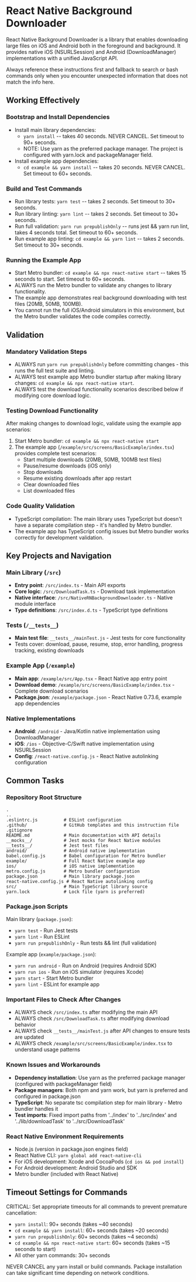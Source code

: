 # React Native Background Downloader

React Native Background Downloader is a library that enables downloading large files on iOS and Android both in the foreground and background. It provides native iOS (NSURLSession) and Android (DownloadManager) implementations with a unified JavaScript API.

Always reference these instructions first and fallback to search or bash commands only when you encounter unexpected information that does not match the info here.

## Working Effectively

### Bootstrap and Install Dependencies
- Install main library dependencies:
  - `yarn install` -- takes 40 seconds. NEVER CANCEL. Set timeout to 90+ seconds.
  - NOTE: Use yarn as the preferred package manager. The project is configured with yarn.lock and packageManager field.
- Install example app dependencies:
  - `cd example && yarn install` -- takes 20 seconds. NEVER CANCEL. Set timeout to 60+ seconds.

### Build and Test Commands
- Run library tests: `yarn test` -- takes 2 seconds. Set timeout to 30+ seconds.
- Run library linting: `yarn lint` -- takes 2 seconds. Set timeout to 30+ seconds. 
- Run full validation: `yarn run prepublishOnly` -- runs jest && yarn run lint, takes 4 seconds total. Set timeout to 60+ seconds.
- Run example app linting: `cd example && yarn lint` -- takes 2 seconds. Set timeout to 30+ seconds.

### Running the Example App
- Start Metro bundler: `cd example && npx react-native start` -- takes 15 seconds to start. Set timeout to 60+ seconds.
- ALWAYS run the Metro bundler to validate any changes to library functionality.
- The example app demonstrates real background downloading with test files (20MB, 50MB, 100MB).
- You cannot run the full iOS/Android simulators in this environment, but the Metro bundler validates the code compiles correctly.

## Validation

### Mandatory Validation Steps
- ALWAYS run `yarn run prepublishOnly` before committing changes - this runs the full test suite and linting.
- ALWAYS test example app Metro bundler startup after making library changes: `cd example && npx react-native start`.
- ALWAYS test the download functionality scenarios described below if modifying core download logic.

### Testing Download Functionality
After making changes to download logic, validate using the example app scenarios:
1. Start Metro bundler: `cd example && npx react-native start`
2. The example app (`/example/src/screens/BasicExample/index.tsx`) provides complete test scenarios:
   - Start multiple downloads (20MB, 50MB, 100MB test files)
   - Pause/resume downloads (iOS only)
   - Stop downloads
   - Resume existing downloads after app restart
   - Clear downloaded files
   - List downloaded files

### Code Quality Validation
- TypeScript compilation: The main library uses TypeScript but doesn't have a separate compilation step - it's handled by Metro bundler.
- The example app has TypeScript config issues but Metro bundler works correctly for development validation.

## Key Projects and Navigation

### Main Library (`/src`)
- **Entry point**: `/src/index.ts` - Main API exports
- **Core logic**: `/src/DownloadTask.ts` - Download task implementation
- **Native interface**: `/src/NativeRNBackgroundDownloader.ts` - Native module interface
- **Type definitions**: `/src/index.d.ts` - TypeScript type definitions

### Tests (`/__tests__`)
- **Main test file**: `__tests__/mainTest.js` - Jest tests for core functionality
- Tests cover: download, pause, resume, stop, error handling, progress tracking, existing downloads

### Example App (`/example`)
- **Main app**: `/example/src/App.tsx` - React Native app entry point
- **Download demo**: `/example/src/screens/BasicExample/index.tsx` - Complete download scenarios
- **Package.json**: `/example/package.json` - React Native 0.73.6, example app dependencies

### Native Implementations
- **Android**: `/android` - Java/Kotlin native implementation using DownloadManager
- **iOS**: `/ios` - Objective-C/Swift native implementation using NSURLSession
- **Config**: `/react-native.config.js` - React Native autolinking configuration

## Common Tasks

### Repository Root Structure
```
.
..
.eslintrc.js          # ESLint configuration
.github/              # GitHub templates and this instruction file
.gitignore
README.md             # Main documentation with API details
__mocks__/            # Jest mocks for React Native modules
__tests__/            # Jest test files
android/              # Android native implementation
babel.config.js       # Babel configuration for Metro bundler
example/              # Full React Native example app
ios/                  # iOS native implementation  
metro.config.js       # Metro bundler configuration
package.json          # Main library package.json
react-native.config.js # React Native autolinking config
src/                  # Main TypeScript library source
yarn.lock             # Lock file (yarn is preferred)
```

### Package.json Scripts
Main library (`package.json`):
- `yarn test` - Run Jest tests
- `yarn lint` - Run ESLint
- `yarn run prepublishOnly` - Run tests && lint (full validation)

Example app (`example/package.json`):
- `yarn run android` - Run on Android (requires Android SDK)
- `yarn run ios` - Run on iOS simulator (requires Xcode)
- `yarn start` - Start Metro bundler
- `yarn lint` - ESLint for example app

### Important Files to Check After Changes
- ALWAYS check `/src/index.ts` after modifying the main API
- ALWAYS check `/src/DownloadTask.ts` after modifying download behavior
- ALWAYS check `__tests__/mainTest.js` after API changes to ensure tests are updated
- ALWAYS check `/example/src/screens/BasicExample/index.tsx` to understand usage patterns

### Known Issues and Workarounds
- **Dependency installation**: Use yarn as the preferred package manager (configured with packageManager field)
- **Package managers**: Both npm and yarn work, but yarn is preferred and configured in package.json
- **TypeScript**: No separate tsc compilation step for main library - Metro bundler handles it
- **Test imports**: Fixed import paths from '../index' to '../src/index' and '../lib/downloadTask' to '../src/DownloadTask'

### React Native Environment Requirements
- Node.js (version in package.json engines field)
- React Native CLI: `yarn global add react-native-cli`
- For iOS development: Xcode and CocoaPods (`cd ios && pod install`)
- For Android development: Android Studio and SDK
- Metro bundler (included with React Native)

## Timeout Settings for Commands

CRITICAL: Set appropriate timeouts for all commands to prevent premature cancellation:

- `yarn install`: 90+ seconds (takes ~40 seconds)
- `cd example && yarn install`: 60+ seconds (takes ~20 seconds)
- `yarn run prepublishOnly`: 60+ seconds (takes ~4 seconds)
- `cd example && npx react-native start`: 60+ seconds (takes ~15 seconds to start)
- All other yarn commands: 30+ seconds

NEVER CANCEL any yarn install or build commands. Package installation can take significant time depending on network conditions.